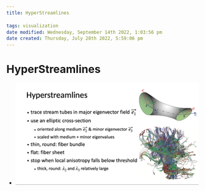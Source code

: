 ```yaml
---
title: HyperStreamlines

tags: visualization 
date modified: Wednesday, September 14th 2022, 1:03:56 pm
date created: Thursday, July 28th 2022, 5:59:06 pm
---
```


# HyperStreamlines
- ![](assets/Screenshot%202022-09-14%20at%201.03.53%20PM.png)

